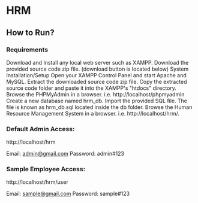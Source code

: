 # HRM

## How to Run?

### Requirements

Download and Install any local web server such as XAMPP.
Download the provided source code zip file. (download button is located below)
System Installation/Setup
Open your XAMPP Control Panel and start Apache and MySQL.
Extract the downloaded source code zip file.
Copy the extracted source code folder and paste it into the XAMPP's "htdocs" directory.
Browse the PHPMyAdmin in a browser. i.e. http://localhost/phpmyadmin
Create a new database named hrm_db.
Import the provided SQL file. The file is known as hrm_db.sql located inside the db folder.
Browse the Human Resource Management System in a browser. i.e. http://localhost/hrm/.


### Default Admin Access:
http://localhost/hrm

Email: admin@gmail.com
Password: admin#123

### Sample Employee Access:
http://localhost/hrm/user

Email: sample@gmail.com
Password: sample#123
